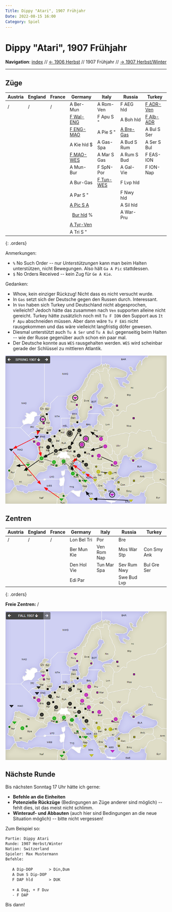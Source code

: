 ```yaml
---
Title: Dippy "Atari", 1907 Frühjahr
Date: 2022-08-15 16:00
Category: Spiel
---
```


# Dippy "Atari", 1907 Frühjahr

**Navigation**: [index](index.md) // [<- 1906 Herbst](dippy-a1906h.md) // 1907 Frühjahr //  [-> 1907 Herbst/Winter](dippy-a1907h.md) 

---

## Züge

| Austria | England | France | Germany                 | Italy            | Russia           | Turkey           |
|---------|---------|--------|-------------------------|------------------|------------------|------------------|
| /       | /       | /      | A Ber-Mun               | A Rom-Ven        | F AEG hld        | <u>F ADR-Ven</u> |
|         |         |        | <u>F Wal-ENG</u>        | F Apu S "        | A Boh hld        | <u>F Alb-ADR</u> |
|         |         |        | <u>F ENG-MAO</u>        | A Pie S "        | <u>A Bre-Gas</u> | A Bul S Ser      |
|         |         |        | A Kie hld $             | A Gas-Spa        | A Bud S Rum      | A Ser S Bul      |
|         |         |        | <u>F MAO-WES</u>        | A Mar S Gas      | A Rum S Bud      | F EAS-ION        |
|         |         |        | A Mun-Bur               | F SpN-Por        | A Gal-Vie        | F ION-Nap        |
|         |         |        | A Bur-Gas               | <u>F Tun-WES</u> | F Lvp hld        |                  |
|         |         |        | A Par S "               |                  | F Nwy hld        |                  |
|         |         |        | <u>A Pic S A</u>        |                  | A Sil hld        |                  |
|         |         |        | &nbsp; <u>Bur hld</u> % |                  | A War-Pru        |                  |
|         |         |        | <u>A Tyr-Ven</u>        |                  |                  |                  |
|         |         |        | A Tri S "               |                  |                  |                  |
{: .orders}

Anmerkungen: 
 * `%` No Such Order -- nur *Unterstützungen* kann man beim Halten unterstützen, nicht Bewegungen. Also hält `Ga A Pic` stattdessen.
 * `$` No Orders Received -- kein Zug für `Ge A Kie`.

Gedanken:
 * Whow, kein einziger Rückzug! Nicht dass es nicht versucht wurde.
 * In `Gas` setzt sich der Deutsche gegen den Russen durch. Interessant.
 * In `Ven` haben sich Turkey und Deutschland nicht abgesprochen, vielleicht? 
   Jedoch hätte das zusammen nach `Ven` supporten alleine nicht gereicht. 
   Turkey hätte zusätzlich noch mit `Tu F ION` den Support aus `It F Apu` abschneiden müssen. 
   Aber dann wäre `Tu F EAS` nicht rausgekommen und das wäre vielleicht langfristig döfer gewesen.
 * Diesmal unterstützt auch `Tu A Ser` und `Tu A Bul` gegenseitig beim Halten -- wie der Russe gegenüber auch schon ein paar mal.
 * Der Deutsche konnte aus `WES` rausgehalten werden. `WES` wird scheinbar gerade der Schlüssel zu mittleren Atlantik. 
 
![Züge](images/a1907f-1.png)

## Zentren

| Austria | England | France | Germany     | Italy       | Russia      | Turkey      |
|---------|---------|--------|-------------|-------------|-------------|-------------|
| /       | /       | /      | Lon Bel Tri | Por         |  Bre        |             |
|         |         |        | Ber Mun Kie | Ven Rom Nap | Mos War Stp | Con Smy Ank |
|         |         |        | Den Hol Vie | Tun Mar Spa | Sev Rum Nwy | Bul Gre Ser |
|         |         |        | Edi  Par    |             | Swe Bud Lvp |             |
{: .orders}

**Freie Zentren:** 
/

![Neue Situation](images/a1907f-2.png)

## Nächste Runde

Bis nächsten Sonntag 17 Uhr hätte ich gerne:

 * **Befehle an die Einheiten**
 * **Potenzielle Rückzüge** (Bedingungen an Züge anderer sind möglich) -- fehlt dies, ist das meist nicht schlimm.
 * **Winterauf- und Abbauten** (auch hier sind Bedingungen an die neue Situation möglich) -- bitte nicht vergessen! 
 

Zum Beispiel so:

    Partie: Dippy Atari
    Runde: 1907 Herbst/Winter
    Nation: Switzerland
    Spieler: Max Mustermann
    Befehle:

       A Dip-DOP       > Din,Dum
       A Dum S Dip-DOP
       F DAP hld       > DUK

       + A Dag, + F Duv
       - F DAP 

Bis dann!
